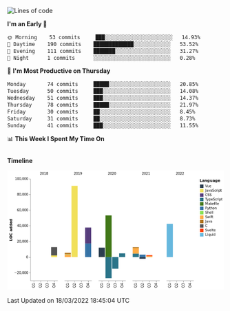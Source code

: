 <!--START_SECTION:waka-->
![Lines of code](https://img.shields.io/badge/From%20Hello%20World%20I%27ve%20Written-234%20Thousand%20lines%20of%20code-blue)

**I'm an Early 🐤** 

```text
🌞 Morning    53 commits     ███░░░░░░░░░░░░░░░░░░░░░░   14.93% 
🌆 Daytime    190 commits    █████████████░░░░░░░░░░░░   53.52% 
🌃 Evening    111 commits    ███████░░░░░░░░░░░░░░░░░░   31.27% 
🌙 Night      1 commits      ░░░░░░░░░░░░░░░░░░░░░░░░░   0.28%

```
📅 **I'm Most Productive on Thursday** 

```text
Monday       74 commits     █████░░░░░░░░░░░░░░░░░░░░   20.85% 
Tuesday      50 commits     ███░░░░░░░░░░░░░░░░░░░░░░   14.08% 
Wednesday    51 commits     ███░░░░░░░░░░░░░░░░░░░░░░   14.37% 
Thursday     78 commits     █████░░░░░░░░░░░░░░░░░░░░   21.97% 
Friday       30 commits     ██░░░░░░░░░░░░░░░░░░░░░░░   8.45% 
Saturday     31 commits     ██░░░░░░░░░░░░░░░░░░░░░░░   8.73% 
Sunday       41 commits     ███░░░░░░░░░░░░░░░░░░░░░░   11.55%

```


📊 **This Week I Spent My Time On** 

```text
```

**Timeline**

![Chart not found](https://raw.githubusercontent.com/johann-lr/johann-lr/master/charts/bar_graph.png) 


 Last Updated on 18/03/2022 18:45:04 UTC
<!--END_SECTION:waka-->
